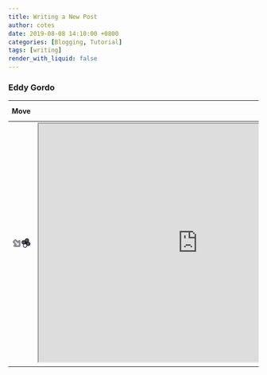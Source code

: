 ```yaml
---
title: Writing a New Post
author: cotes
date: 2019-08-08 14:10:00 +0800
categories: [Blogging, Tutorial]
tags: [writing]
render_with_liquid: false
---
```



### Eddy Gordo

|               Move               |                                                                                                                                             | Frame Data |
| :------------------------------: | :-----------------------------------------------------------------------------------------------------------------------------------------: | :--------: |
| ![Move](./../media/eddy/df3.png) | <iframe src="https://drive.google.com/file/d/1fimEGvdAcv59m6dPFaOzcR2JtbHF4fPv/preview" width="640" height="480" allow="autoplay"></iframe> |  **-18**   |

